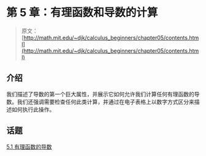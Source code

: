 # 第 5 章：有理函数和导数的计算

> 原文： [http://math.mit.edu/~djk/calculus_beginners/chapter05/contents.html](http://math.mit.edu/~djk/calculus_beginners/chapter05/contents.html)

## 介绍

我们描述了导数的第一个巨大属性，并展示它如何允许我们计算任何有理函数的导数。我们还强调需要检查任何此类计算，并通过在电子表格上以数字方式区分来描述如何执行此操作。

## 话题

[5.1 有理函数的导数](section01.html)